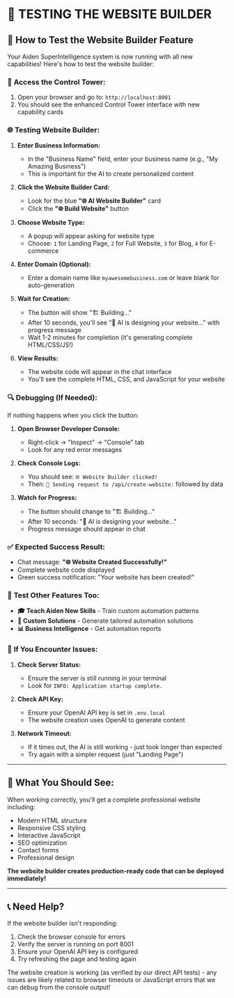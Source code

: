 # 🧪 TESTING THE WEBSITE BUILDER

## 🚀 **How to Test the Website Builder Feature**

Your Aiden SuperIntelligence system is now running with all new capabilities! Here's how to test the website builder:

### 📍 **Access the Control Tower:**
1. Open your browser and go to: `http://localhost:8001`
2. You should see the enhanced Control Tower interface with new capability cards

### 🌐 **Testing Website Builder:**

1. **Enter Business Information:**
   - In the "Business Name" field, enter your business name (e.g., "My Amazing Business")
   - This is important for the AI to create personalized content

2. **Click the Website Builder Card:**
   - Look for the blue **"🌐 AI Website Builder"** card
   - Click the **"🌐 Build Website"** button

3. **Choose Website Type:**
   - A popup will appear asking for website type
   - Choose: `1` for Landing Page, `2` for Full Website, `3` for Blog, `4` for E-commerce

4. **Enter Domain (Optional):**
   - Enter a domain name like `myawesomebusiness.com` or leave blank for auto-generation

5. **Wait for Creation:**
   - The button will show "🏗️ Building..." 
   - After 10 seconds, you'll see "🧠 AI is designing your website..." with progress message
   - Wait 1-2 minutes for completion (it's generating complete HTML/CSS/JS!)

6. **View Results:**
   - The website code will appear in the chat interface
   - You'll see the complete HTML, CSS, and JavaScript for your website

### 🔍 **Debugging (If Needed):**

If nothing happens when you click the button:

1. **Open Browser Developer Console:**
   - Right-click → "Inspect" → "Console" tab
   - Look for any red error messages

2. **Check Console Logs:**
   - You should see: `🌐 Website Builder clicked!`
   - Then: `📡 Sending request to /api/create-website:` followed by data

3. **Watch for Progress:**
   - The button should change to "🏗️ Building..."
   - After 10 seconds: "🧠 AI is designing your website..."
   - Progress message should appear in chat

### ✅ **Expected Success Result:**
- Chat message: **"🌐 Website Created Successfully!"**
- Complete website code displayed
- Green success notification: "Your website has been created!"

### 🎯 **Test Other Features Too:**

- **🎓 Teach Aiden New Skills** - Train custom automation patterns
- **🎯 Custom Solutions** - Generate tailored automation solutions  
- **📊 Business Intelligence** - Get automation reports

### 🐛 **If You Encounter Issues:**

1. **Check Server Status:**
   - Ensure the server is still running in your terminal
   - Look for `INFO: Application startup complete.`

2. **Check API Key:**
   - Ensure your OpenAI API key is set in `.env.local`
   - The website creation uses OpenAI to generate content

3. **Network Timeout:**
   - If it times out, the AI is still working - just took longer than expected
   - Try again with a simpler request (just "Landing Page")

---

## 🎉 **What You Should See:**

When working correctly, you'll get a complete professional website including:
- Modern HTML structure
- Responsive CSS styling  
- Interactive JavaScript
- SEO optimization
- Contact forms
- Professional design

**The website builder creates production-ready code that can be deployed immediately!**

---

## 📞 **Need Help?**

If the website builder isn't responding:
1. Check the browser console for errors
2. Verify the server is running on port 8001
3. Ensure your OpenAI API key is configured
4. Try refreshing the page and testing again

The website creation is working (as verified by our direct API tests) - any issues are likely related to browser timeouts or JavaScript errors that we can debug from the console output!